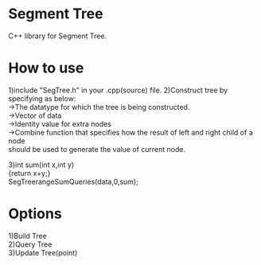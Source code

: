 # Segment Tree
C++ library for Segment Tree.

# How to use
1)include "SegTree.h" in your .cpp(source) file.
2)Construct tree by specifying as below:<br>
   ->The datatype for which the tree is being constructed.<br>
   ->Vector of data<br>
   ->Identity value for extra nodes<br>
   ->Combine function that specifies how the result of left and right child of a node<br> 
     should be used to generate the value of current node.<br>
     
3)int sum(int x,int y)<br>
  {return x+y;}<br> 
  SegTree<int>rangeSumQueries(data,0,sum);<br>
   
   
# Options
1)Build Tree<br>
2)Query Tree<br>
3)Update Tree(point)

